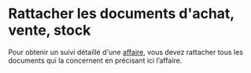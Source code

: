 # Rattacher les documents d'achat, vente, stock


Pour obtenir un suivi détaillé d'une [affaire](../../../../1/Objectif.md), vous devez rattacher tous les documents qui la concernent en précisant ici l’affaire.


